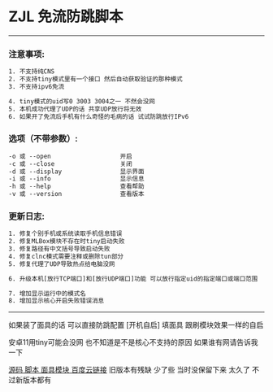 # ZJL 免流防跳脚本
****

### 注意事项:
```txt
1. 不支持纯CNS
2. 不支持tiny模式里有一个接口 然后自动获取验证的那种模式
3. 不支持ipv6免流

4. tiny模式的uid写0 3003 3004之一 不然会没网
5. 本机成功代理了UDP的话 共享UDP放行将无效
6. 如果开了免流后手机有什么奇怪的毛病的话 试试防跳放行IPv6
```

### 选项（不带参数）:

```txt
-o 或 --open                   开启
-c 或 --close                  关闭
-d 或 --display                显示界面
-i 或 --info                   显示信息
-h 或 --help                   查看帮助
-v 或 --version                查看版本
```

### 更新日志:
```txt
1. 修复个别手机或系统读取手机信息错误
2. 修复MLBox模块不存在时tiny启动失败
3. 修复路径有中文括号导致启动失败
4. 修复clnc模式需要注释或删除tun部分
5. 修复代理了UDP导致热点给电脑没网

6. 升级本机[放行TCP端口]和[放行UDP端口]功能 可以放行指定uid的指定端口或端口范围

7. 增加显示运行中的模式名
8. 增加显示核心开启失败错误消息
```

****

如果装了面具的话 可以直接防跳配置 [开机自启] 填面具 跟刷模块效果一样的自启

安卓11用tiny可能会没网 也不知道是不是核心不支持的原因 如果谁有网请告诉我一下  

[源码 脚本 面具模块 百度云链接](https://pan.baidu.com/s/1r-yhDXQWouOQHT6XSQJ__Q "ZJL") 旧版本有残缺 少了些 当时没保留下来 太久了 不过新版本都有